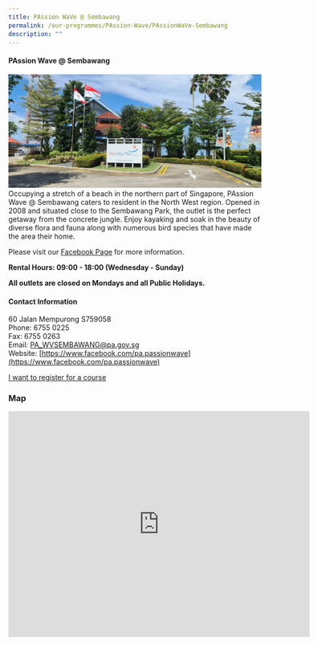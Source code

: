 ```yaml
---
title: PAssion WaVe @ Sembawang
permalink: /our-programmes/PAssion-Wave/PAssionWaVe-Sembawang
description: ""
---
```

#### PAssion Wave @ Sembawang

![](/images/Programmes/PAssion%20Wave/PAssion%20Wave%20@%20Sembawang.jpg)
Occupying a stretch of a beach in the northern part of Singapore, PAssion Wave @ Sembawang caters to resident in the North West region. Opened in 2008 and situated close to the Sembawang Park, the outlet is the perfect getaway from the concrete jungle. Enjoy kayaking and soak in the beauty of diverse flora and fauna along with numerous bird species that have made the area their home.

Please visit our [Facebook Page](https://www.facebook.com/pa.passionwave) for more information.

****Rental Hours: 09:00 - 18:00 (Wednesday - Sunday)****

****All outlets are closed on Mondays and all Public Holidays.****

#### Contact Information


60 Jalan Mempurong S759058  
Phone: 6755 0225  
Fax: 6755 0263  
Email: [PA\_WVSEMBAWANG@pa.gov.sg](mailto:PA_WVSEMBAWANG@pa.gov.sg)  
Website: [https://www.facebook.com/pa.passionwave](https://www.facebook.com/pa.passionwave)

[I want to register for a course](https://www.onepa.gov.sg/)

### Map
<iframe src="https://www.google.com/maps/embed?pb=!1m18!1m12!1m3!1d3988.524742487623!2d103.83946822838278!3d1.4590463582329647!2m3!1f0!2f0!3f0!3m2!1i1024!2i768!4f13.1!3m3!1m2!1s0x31da14bfece2893b%3A0x1a3017b35a14b9f6!2s60%20Jln%20Mempurong!5e0!3m2!1sen!2ssg!4v1655786431312!5m2!1sen!2ssg" width="600" height="450" style="border:0;" allowfullscreen="" loading="lazy" ></iframe>